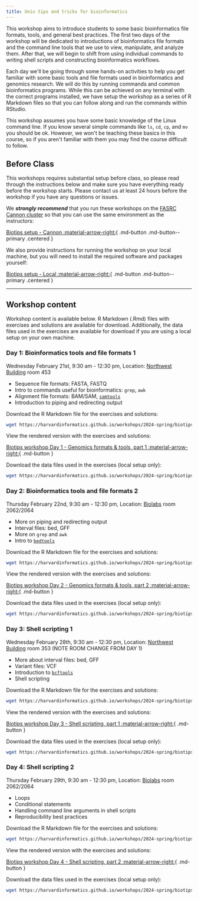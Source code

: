 ```yaml
---
title: Unix tips and tricks for bioinformatics
---
```


This workshop aims to introduce students to some basic bioinformatics file formats, tools, and general best practices. The first two days of the workshop will be dedicated to introductions of bioinformatics file formats and the command line tools that we use to view, manipulate, and analyze them. After that, we will begin to shift from using individual commands to writing shell scripts and constructing bioinformatics workflows.

Each day we'll be going through some hands-on activities to help you get familiar with some basic tools and file formats used in bioinformatics and genomics research. We will do this by running commands and common bioinformatics programs. While this can be achieved on any terminal with the correct programs installed, we have setup the workshop as a series of R Markdown files so that you can follow along and run the commands within RStudio.

This workshop assumes you have some basic knowledge of the Linux command line. If you know several simple commands like `ls`, `cd`, `cp`, and `mv` you should be ok. However, we won't be teaching these basics in this course, so if you aren't familiar with them you may find the course difficult to follow. 

## Before Class

This workshops requires substantial setup before class, so please read through the instructions below and make sure you have everything ready before the workshop starts. Please contact us at least 24 hours before the workshop if you have any questions or issues.

We **_strongly recommend_** that you run these workshops on the [FASRC Cannon cluster](https://www.rc.fas.harvard.edu/cluster/) so that you can use the same environment as the instructors:

[Biotips setup - Cannon :material-arrow-right:](setup-cannon.md){ .md-button .md-button--primary .centered }

We also provide instructions for running the workshop on your local machine, but you will need to install the required software and packages yourself:

[Biotips setup - Local :material-arrow-right:](setup-local.md){ .md-button .md-button--primary .centered }

---

## Workshop content

Workshop content is available below. R Markdown (.Rmd) files with exercises and solutions are available for download. Additionally, the data files used in the exercises are available for download if you are using a local setup on your own machine.

### Day 1: Bioinformatics tools and file formats 1

Wednesday February 21st, 9:30 am - 12:30 pm, Location: [Northwest Building](https://maps.app.goo.gl/1MqNswcVaTYcCx68A) room 453 

* Sequence file formats: FASTA, FASTQ
* Intro to commands useful for bioinformatics: `grep`, `awk`
* Alignment file formats: BAM/SAM, [`samtools`](http://www.htslib.org/)
* Introduction to piping and redirecting output

Download the R Markdown file for the exercises and solutions:

```bash
wget https://harvardinformatics.github.io/workshops/2024-spring/biotips/Biotips-workshop-2024-Day1-student.Rmd
```

View the rendered version with the exercises and solutions:

[Biotips workshop Day 1 - Genomics formats & tools, part 1 :material-arrow-right:](https://harvardinformatics.github.io/workshops/2024-spring/biotips/Biotips-workshop-2024-Day1-instructor.html){ .md-button }

Download the data files used in the exercises (local setup only):

```bash
wget https://harvardinformatics.github.io/workshops/2024-spring/biotips/data1.zip
```

### Day 2: Bioinformatics tools and file formats 2

Thursday February 22nd, 9:30 am - 12:30 pm, Location: [Biolabs](https://maps.app.goo.gl/mtqAuyd1HwFRLJyZ6) room 2062/2064 

* More on piping and redirecting output
* Interval files: bed, GFF
* More on `grep` and `awk`
* Intro to [`bedtools`](https://bedtools.readthedocs.io/en/latest/index.html)

Download the R Markdown file for the exercises and solutions:

```bash
wget https://harvardinformatics.github.io/workshops/2024-spring/biotips/Biotips-workshop-2024-Day2-student.Rmd
```

View the rendered version with the exercises and solutions:

[Biotips workshop Day 2 - Genomics formats & tools, part 2 :material-arrow-right:](https://harvardinformatics.github.io/workshops/2024-spring/biotips/Biotips-workshop-2024-Day2-instructor.html){ .md-button }

Download the data files used in the exercises (local setup only):

```bash
wget https://harvardinformatics.github.io/workshops/2024-spring/biotips/data2.zip
```

### Day 3: Shell scripting 1

Wednesday February 28th, 9:30 am - 12:30 pm, Location: [Northwest Building](https://maps.app.goo.gl/1MqNswcVaTYcCx68A) room 353 (NOTE ROOM CHANGE FROM DAY 1)

* More about interval files: bed, GFF
* Variant files: VCF
* Introduction to [`bcftools`](https://samtools.github.io/bcftools/bcftools.html)
* Shell scripting

Download the R Markdown file for the exercises and solutions:

```bash
wget https://harvardinformatics.github.io/workshops/2024-spring/biotips/Biotips-workshop-2024-Day3-student.Rmd
```

View the rendered version with the exercises and solutions:

[Biotips workshop Day 3 - Shell scripting, part 1 :material-arrow-right:](https://harvardinformatics.github.io/workshops/2024-spring/biotips/Biotips-workshop-2024-Day3-instructor.html){ .md-button }

Download the data files used in the exercises (local setup only):

```bash
wget https://harvardinformatics.github.io/workshops/2024-spring/biotips/data3.zip
```

### Day 4: Shell scripting 2

Thursday February 29th, 9:30 am - 12:30 pm, Location: [Biolabs](https://maps.app.goo.gl/mtqAuyd1HwFRLJyZ6) room 2062/2064 

* Loops
* Conditional statements
* Handling command line arguments in shell scripts
* Reproducibility best practices

Download the R Markdown file for the exercises and solutions:

```bash
wget https://harvardinformatics.github.io/workshops/2024-spring/biotips/Biotips-workshop-2024-Day4-student.Rmd
```

View the rendered version with the exercises and solutions:

[Biotips workshop Day 4 - Shell scripting, part 2 :material-arrow-right:](https://harvardinformatics.github.io/workshops/2024-spring/biotips/Biotips-workshop-2024-Day4-instructor.html){ .md-button }

Download the data files used in the exercises (local setup only):

```bash
wget https://harvardinformatics.github.io/workshops/2024-spring/biotips/data4.zip
```
